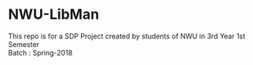 # NWU-LibMan</br>
This repo is for a SDP Project created by students of NWU in 3rd Year 1st Semester</br>
Batch : Spring-2018</br>